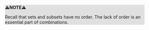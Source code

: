 <div style="margin:2em; background-color: #e0e0e0;">

<strong>⚠️NOTE️️️⚠️</strong>

Recall that sets and subsets have no order. The lack of order is an essential part of combinations.
</div>

